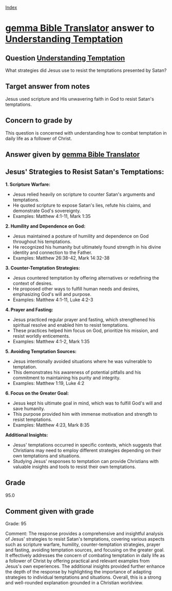 
[Index](../../index.md)
# [gemma Bible Translator](../../answering_models/gemma_Bible_Translator.md) answer to [Understanding Temptation](../../questions/Understanding_Temptation.md)

## Question [Understanding Temptation](../../questions/Understanding_Temptation.md)
What strategies did Jesus use to resist the temptations presented by Satan?

## Target answer from notes
Jesus used scripture and His unwavering faith in God to resist Satan's temptations.

## Concern to grade by
This question is concerned with understanding how to combat temptation in daily life as a follower of Christ.

## Answer given by [gemma Bible Translator](../../answering_models/gemma_Bible_Translator.md)
## Jesus' Strategies to Resist Satan's Temptations:

**1. Scripture Warfare:**

* Jesus relied heavily on scripture to counter Satan's arguments and temptations. 
* He quoted scripture to expose Satan's lies, refute his claims, and demonstrate God's sovereignty. 
* Examples: Matthew 4:1-11, Mark 1:35

**2. Humility and Dependence on God:**

* Jesus maintained a posture of humility and dependence on God throughout his temptations. 
* He recognized his humanity but ultimately found strength in his divine identity and connection to the Father. 
* Examples: Matthew 26:38-42, Mark 14:32-38

**3. Counter-Temptation Strategies:**

* Jesus countered temptation by offering alternatives or redefining the context of desires. 
* He proposed other ways to fulfill human needs and desires, emphasizing God's will and purpose. 
* Examples: Matthew 4:1-11, Luke 4:2-3

**4. Prayer and Fasting:**

* Jesus practiced regular prayer and fasting, which strengthened his spiritual resolve and enabled him to resist temptations. 
* These practices helped him focus on God, prioritize his mission, and resist worldly enticements. 
* Examples: Matthew 4:1-2, Mark 1:35

**5. Avoiding Temptation Sources:**

* Jesus intentionally avoided situations where he was vulnerable to temptation. 
* This demonstrates his awareness of potential pitfalls and his commitment to maintaining his purity and integrity. 
* Examples: Matthew 1:19, Luke 4:2

**6. Focus on the Greater Goal:**

* Jesus kept his ultimate goal in mind, which was to fulfill God's will and save humanity. 
* This purpose provided him with immense motivation and strength to resist temptations. 
* Examples: Matthew 4:23, Mark 8:35


**Additional Insights:**

* Jesus' temptations occurred in specific contexts, which suggests that Christians may need to employ different strategies depending on their own temptations and situations.
* Studying Jesus' responses to temptation can provide Christians with valuable insights and tools to resist their own temptations.

## Grade
95.0

## Comment given with grade
Grade: 95

Comment: The response provides a comprehensive and insightful analysis of Jesus' strategies to resist Satan's temptations, covering various aspects such as scripture warfare, humility, counter-temptation strategies, prayer and fasting, avoiding temptation sources, and focusing on the greater goal. It effectively addresses the concern of combating temptation in daily life as a follower of Christ by offering practical and relevant examples from Jesus's own experiences. The additional insights provided further enhance the depth of the response by highlighting the importance of adapting strategies to individual temptations and situations. Overall, this is a strong and well-rounded explanation grounded in a Christian worldview.

